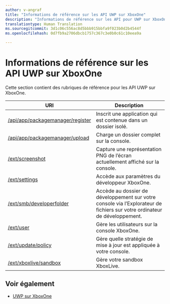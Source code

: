 ```yaml
---
author: v-angraf
title: "Informations de référence sur les API UWP sur XboxOne"
description: "Informations de référence sur les API pour UWP sur XboxOne."
translationtype: Human Translation
ms.sourcegitcommit: 3d1c06c556ac8d5bbb915bbfa9f023b0d2b4544f
ms.openlocfilehash: 0d7fb9a2706dbcb1757c367c3e0b0c61c10eea9a

---
```


# Informations de référence sur les API UWP sur XboxOne

Cette section contient des rubriques de référence pour les API UWP sur XboxOne.

| URI      | Description |
|------------|-------------|
|[/api/app/packagemanager/register](wdp-loose-folder-register-api.md)| Inscrit une application qui est contenue dans un dossier isolé. |
|[/api/app/packagemanager/upload](wdp-folder-upload.md)| Charge un dossier complet sur la console. |
|[/ext/screenshot](wdp-media-capture-api.md)| Capture une représentation PNG de l’écran actuellement affiché sur la console. |
|[/ext/settings](wdp-xboxsettings-api.md)| Accède aux paramètres du développeur XboxOne. |
|[/ext/smb/developerfolder](wdp-smb-api.md)| Accède au dossier de développement sur votre console via l’Explorateur de fichiers sur votre ordinateur de développement. |
|[/ext/user](wdp-user-management.md)| Gère les utilisateurs sur la console XboxOne. |
|[/ext/update/policy](wdp-updatepolicy-api.md)| Gère quelle stratégie de mise à jour est appliquée à votre console. |
|[/ext/xboxlive/sandbox](wdp-sandbox-api.md)| Gère votre sandbox XboxLive. |

## Voir également

- [UWP sur XboxOne](index.md)



<!--HONumber=Aug16_HO3-->


